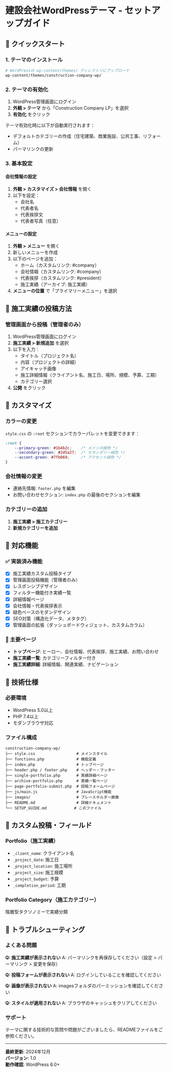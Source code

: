 # 建設会社WordPressテーマ - セットアップガイド

## 🚀 クイックスタート

### 1. テーマのインストール
```bash
# WordPressの wp-content/themes/ ディレクトリにアップロード
wp-content/themes/construction-company-wp/
```

### 2. テーマの有効化
1. WordPress管理画面にログイン
2. **外観 > テーマ** から「Construction Company LP」を選択
3. **有効化** をクリック

テーマ有効化時に以下が自動実行されます：
- デフォルトカテゴリーの作成（住宅建築、商業施設、公共工事、リフォーム）
- パーマリンクの更新

### 3. 基本設定

#### 会社情報の設定
1. **外観 > カスタマイズ > 会社情報** を開く
2. 以下を設定：
   - 会社名
   - 代表者名  
   - 代表挨拶文
   - 代表者写真（任意）

#### メニューの設定
1. **外観 > メニュー** を開く
2. 新しいメニューを作成
3. 以下のページを追加：
   - ホーム（カスタムリンク: #company）
   - 会社情報（カスタムリンク: #company）
   - 代表挨拶（カスタムリンク: #president）  
   - 施工実績（アーカイブ: 施工実績）
4. **メニューの位置** で「プライマリーメニュー」を選択

## 📝 施工実績の投稿方法

### 管理画面から投稿（管理者のみ）
1. WordPress管理画面にログイン
2. **施工実績 > 新規追加** を選択
3. 以下を入力：
   - タイトル（プロジェクト名）
   - 内容（プロジェクトの詳細）
   - アイキャッチ画像
   - 施工詳細情報（クライアント名、施工日、場所、規模、予算、工期）
   - カテゴリー選択
4. **公開** をクリック

## 🎨 カスタマイズ

### カラーの変更
`style.css` の `:root` セクションでカラーパレットを変更できます：
```css
:root {
    --primary-green: #1b4b2c;    /* メインの緑色 */
    --secondary-green: #2d5a27;  /* セカンダリー緑色 */
    --accent-green: #7fb069;     /* アクセント緑色 */
}
```

### 会社情報の変更
- 連絡先情報: `footer.php` を編集
- お問い合わせセクション: `index.php` の最後のセクションを編集

### カテゴリーの追加
1. **施工実績 > 施工カテゴリー**
2. **新規カテゴリーを追加**

## 📱 対応機能

### ✅ 実装済み機能
- [x] 施工実績カスタム投稿タイプ
- [x] 管理画面投稿機能（管理者のみ）
- [x] レスポンシブデザイン
- [x] フィルター機能付き実績一覧
- [x] 詳細情報ページ
- [x] 会社情報・代表挨拶表示
- [x] 緑色ベースのモダンデザイン
- [x] SEO対策（構造化データ、メタタグ）
- [x] 管理画面の拡張（ダッシュボードウィジェット、カスタムカラム）

### 📄 主要ページ
- **トップページ**: ヒーロー、会社情報、代表挨拶、施工実績、お問い合わせ
- **施工実績一覧**: カテゴリーフィルター付き
- **施工実績詳細**: 詳細情報、関連実績、ナビゲーション


## 🔧 技術仕様

### 必要環境
- WordPress 5.0以上
- PHP 7.4以上
- モダンブラウザ対応

### ファイル構成
```
construction-company-wp/
├── style.css                  # メインスタイル
├── functions.php              # 機能定義
├── index.php                  # トップページ
├── header.php / footer.php    # ヘッダー・フッター
├── single-portfolio.php       # 実績詳細ページ
├── archive-portfolio.php      # 実績一覧ページ
├── page-portfolio-submit.php  # 投稿フォームページ
├── js/main.js                 # JavaScript機能
├── images/                    # プレースホルダー画像
├── README.md                  # 詳細ドキュメント
└── SETUP_GUIDE.md            # このファイル
```

## 🎯 カスタム投稿・フィールド

### Portfolio（施工実績）
- `_client_name`: クライアント名
- `_project_date`: 施工日
- `_project_location`: 施工場所
- `_project_size`: 施工規模
- `_project_budget`: 予算
- `_completion_period`: 工期

### Portfolio Category（施工カテゴリー）
階層型タクソノミーで実績分類

## 🚨 トラブルシューティング

### よくある問題

**Q: 施工実績が表示されない**
A: パーマリンクを再保存してください（設定 > パーマリンク > 変更を保存）

**Q: 投稿フォームが表示されない**
A: ログインしていることを確認してください

**Q: 画像が表示されない**
A: imagesフォルダのパーミッションを確認してください

**Q: スタイルが適用されない**
A: ブラウザのキャッシュをクリアしてください

### サポート
テーマに関する技術的な質問や問題がございましたら、READMEファイルをご参照ください。

---

**最終更新**: 2024年12月  
**バージョン**: 1.0  
**動作確認**: WordPress 6.0+
